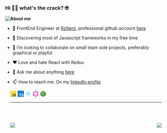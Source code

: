 ### Hi 👋🏼 what's the crack? 🤓

<!--
**Alma-Co/Alma-Co** is a ✨ _special_ ✨ repository because its `README.md` (this file) appears on your GitHub profile.

Here are some ideas to get you started:

- 🔭 I’m currently working on ...
- 🌱 I’m currently learning ...
- 👯 I’m looking to collaborate on ...
- 🤔 I’m looking for help with ...
- 💬 Ask me about ...
- 📫 How to reach me: ...
- 😄 Pronouns: ...
- ⚡ Fun fact: ...
-->
<div>
  <img src="https://media0.giphy.com/media/xThuWupvyGAPJCHChy/giphy.gif" height="400" align="left"/>
  
**About me**

- 💼 FrontEnd Engineer at [Rzilient](https://www.rzilient.club/), professional github account [here](https://github.com/EdithRzilient)

- 🔭 Discovering most of Javascript frameworks in my free time

- 👯 I’m looking to collaborate on small team side projects, preferably graphical or playful

- ❤️ Love and hate React with Redux

- 💬 Ask me about anything [here](https://github.com/Alma-Co/Alma-Co/issues)

- 📫 How to reach me: On my [linkedIn profile](https://www.linkedin.com/in/edithcantegrit/)
</div>




<code><img height="20" alt="javascript" src="https://raw.githubusercontent.com/github/explore/80688e429a7d4ef2fca1e82350fe8e3517d3494d/topics/javascript/javascript.png"></code>
<code><img height="20" alt="typescript" src="https://raw.githubusercontent.com/github/explore/80688e429a7d4ef2fca1e82350fe8e3517d3494d/topics/typescript/typescript.png"></code>
<code><img height="20" alt="react" src="https://raw.githubusercontent.com/github/explore/80688e429a7d4ef2fca1e82350fe8e3517d3494d/topics/react/react.png"></code>
<code><img height="20" alt="graphql" src="https://raw.githubusercontent.com/github/explore/5c058a388828bb5fde0bcafd4bc867b5bb3f26f3/topics/graphql/graphql.png"></code>
<code><img height="20" alt="nodejs" src="https://raw.githubusercontent.com/github/explore/80688e429a7d4ef2fca1e82350fe8e3517d3494d/topics/nodejs/nodejs.png"></code>   


<hr>

<br>
<br>
<br>
<div>
  <img src="https://media.giphy.com/media/gzROsII7swwrm/giphy.gif" align="left" width="50"/>
<a href="https://github.com/anuraghazra/github-readme-stats"><img align="right" src="https://github-readme-stats.vercel.app/api/top-langs/?username=Alma-Co&layout=compact&theme=outrun&hide_border=true" /></a>
</div>

